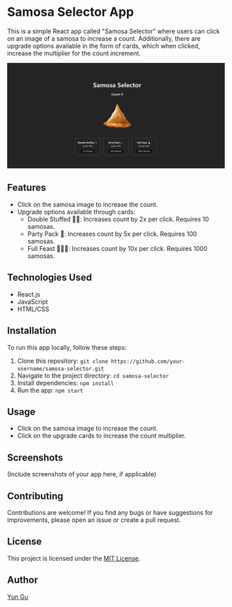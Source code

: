 # Samosa Selector App

This is a simple React app called "Samosa Selector" where users can click on an image of a samosa to increase a count. Additionally, there are upgrade options available in the form of cards, which when clicked, increase the multiplier for the count increment.

<img src="./demo.gif">

## Features

- Click on the samosa image to increase the count.
- Upgrade options available through cards:
  - Double Stuffed 👯‍♀️: Increases count by 2x per click. Requires 10 samosas.
  - Party Pack 🎉: Increases count by 5x per click. Requires 100 samosas.
  - Full Feast 👩🏽‍🍳: Increases count by 10x per click. Requires 1000 samosas.

## Technologies Used

- React.js
- JavaScript
- HTML/CSS

## Installation

To run this app locally, follow these steps:

1. Clone this repository: `git clone https://github.com/your-username/samosa-selector.git`
2. Navigate to the project directory: `cd samosa-selector`
3. Install dependencies: `npm install`
4. Run the app: `npm start`

## Usage

- Click on the samosa image to increase the count.
- Click on the upgrade cards to increase the count multiplier.

## Screenshots

(Include screenshots of your app here, if applicable)

## Contributing

Contributions are welcome! If you find any bugs or have suggestions for improvements, please open an issue or create a pull request.

## License

This project is licensed under the [MIT License](LICENSE).

## Author

[Yun Gu](https://github.com/yungu23)
